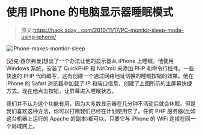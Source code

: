 # 使用 IPhone 的电脑显示器睡眠模式

> 原文:[https://hack aday . com/2010/11/17/PC-monitor-sleep-mode-using-iphone/](https://hackaday.com/2010/11/17/pc-monitor-sleep-mode-using-iphone/)

![](../Images/7770564eb617dd9e97db48b1932eace5.png "iPhone-makes-montior-sleep")

[迈克·西尔弗曼]想出了一个办法让他的显示器从 iPhone 上睡眠。他使用 Windows 系统，安装了 QuickPHP 和 NirCmd 来添加 PHP 和命令行控件。一些快速的 PHP 代码编写，这有创建一个通过网络地址切换的睡眠按钮的效果。他在 iPhone 的 Safari 浏览器中加载了 IP 和端口信息，创建了上图所示的主屏幕快捷方式。现在他点击按钮，让屏幕进入睡眠状态。

我们并不认为这个功能有用，因为大多数显示器在几分钟不活动后就会休眠。但是我们喜欢这种方法，你可以打赌我们已经在计划使用它了。任何 PHP 服务器(比如这台机器上运行的 Apache 的副本)都可以，只要它与 iPhone 的 WiFi 连接在同一个局域网上。